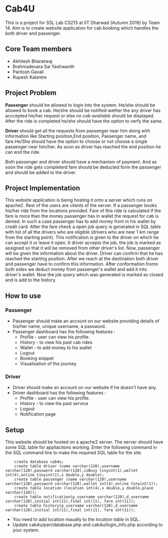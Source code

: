 # Cab4U

This is a project for SSL Lab CS213 at IIT Dharwad (Autumn 2019) by Team 14. Aim is to create website application for cab booking which handles the both driver and passenger.

## Core Team members
* Akhilesh Bharatwaj
* Brahmadevara Sai Yashwanth
* Paritosh Gavali
* Rupesh Kalantre

## Project Problem

**Passenger** should be allowed to login into the system. He/she should be allowed to book a cab. He/she should be notified wether the any driver has acccepted his/her request or else *no cab available* should be displayed. After the ride is completed he/she should have the option to verfy the same.

**Driver** should get all the requests from passenger near him along with information like Starting position,End position, Passenger name, and fare.He/She should have the option to choose or not choose a single passenger near him/her. As soon as driver has reached the end position he can end the ride. 

Both passenger and driver should have a mechanism of payment. And as soon the ride gets completerd fare should be deducted form the passenger and should be added to the driver.



## Project Implementation

This website application is being hosting it onto a server which runs on apache2. Rest of the users are clients of the server.
If a passenger books his/her ride from the locations provided. Fare of this ride is calculated if the fare is more than the money passenger has in wallet the request for cab is denied. In such a case passenger has to add money from in his wallet by credit card. After the fare check a open job query is generated in SQL table with list of all the drivers who are eligible (drivers who are near 1 km range from the starting point). This notification is given to the driver on which he can accept it or leave it open. It driver accepts the job, the job is marked as assigned so that it will be removed from other driver's list. Now, passenger will be given the information about the driver. Driver can confirm that he has reached the starting position. After we reach at the destination both driver and passenger have to confirm this information. After conformation fromn both sides we deduct money from passenger's wallet and add it into driver's wallet. Now the job query which was generated is marked as closed and is add to the history.

## How to use

### Passenger
* Passenger should make an account on our website providing details of his/her name, unique username, a password.
* Passenger dashboard has the following features : 
    * Profile - user can view his profile.
    * History - to view his past cab rides
    * Wallet - to add money to his wallet
    * Logout
    * Booking snippet
    * Visualisation of the journey

### Driver
* Driver should make an account on our website if he doesn't have any.
* Driver dashboard has the following features :
    * Profile - user can view his profile.
    * History - to view his past service
    * Logout
    * Notification page

## Setup
This website should be hosted on a apache2 server. The server should have some SQL table for appliacitons working.
Enter the following command in the SQL command line to make the required SQL table for the site.
    
        create database cab4u;
        create table driver (name varchar(120),username varchar(120),password varchar(120),isBusy tinyint(1),wallet int(4),online tinyint(1),x double,y double);
        create table passenger (name varchar(120),username varchar(120),password varchar(120),wallet int(4),online tinyint(1));
        create table location (location int(4),x double,y double,place varchar(120));
        create table notification(p_username varchar(120),d_username varchar(120),initial int(11),final int(11), fare int(11));
        create table history(p_username varchar(120),d_username varchar(120),initial int(11),final int(11), fare int(11));

* You need to add location maually to the *location table* in SQL.
* Update cab4u/pari/database.php and cab4u/login_info.php according to your system.
